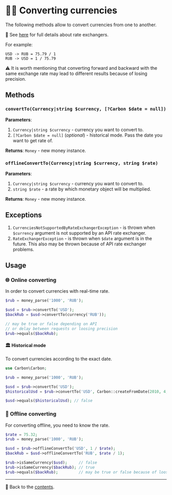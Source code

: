 # 🔁💲 Converting currencies

The following methods allow to convert currencies from one to another.

👀 See [here](/docs/05_rate_exchangers/README.md) for full details about rate exchangers.

For example:
```text
USD -> RUB = 75.79 / 1
RUB -> USD = 1 / 75.79
```

⚠️ It is worth mentioning that converting forward and backward
with the same exchange rate may lead to different results because of losing precision.

## Methods

### `convertTo(Currency|string $currency, [?Carbon $date = null])`
**Parameters**:
1. `Currency|string $currency` - currency you want to convert to.
2. `[?Carbon $date = null]` (*optional*) - historical mode. Pass the date you want to get rate of.
    
**Returns**: `Money` - new money instance.

### `offlineConvertTo(Currency|string $currency, string $rate)`
**Parameters**:
1. `Currency|string $currency` - currency you want to convert to.
2. `string $rate` - a rate by which monetary object will be multiplied.
    
**Returns**: `Money` - new money instance.

## Exceptions

1. `CurrenciesNotSupportedByRateExchangerException` - is thrown when `$currency` argument is not supported by an API rate exchanger.
2. `RateExchangerException` - is thrown when `$date` argument is in the future. This also may be thrown because of API rate exchanger problems.

## Usage

### 🌐 Online converting

In order to convert currencies with real-time rate.

```php
$rub = money_parse('1000', 'RUB');

$usd = $rub->convertTo('USD');
$backRub = $usd->convertTo(currency('RUB'));

// may be true or false depending on API
// or delay between requests or loosing precision
$rub->equals($backRub);
```

#### 🏛️ Historical mode

To convert currencies according to the exact date.

```php
use Carbon\Carbon;

$rub = money_parse('1000', 'RUB');

$usd = $rub->convertTo('USD');
$historicalUsd = $rub->convertTo('USD', Carbon::createFromDate(2010, 4, 27));

$usd->equals($historicalUsd); // false
```

### 📵 Offline converting

For converting offline, you need to know the rate.

```php
$rate = 75.32;
$rub = money_parse('1000', 'RUB');

$usd = $rub->offlineConvertTo('USD', 1 / $rate);
$backRub = $usd->offlineConvertTo('RUB', $rate / 1);

$rub->isSameCurrency($usd);     // false
$rub->isSameCurrency($backRub); // true
$rub->equals($backRub);         // may be true or false because of loosing precision 
```

---

📌 Back to the [contents](/docs/04_money/README.md).
